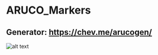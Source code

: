 # ARUCO_Markers

## Generator: https://chev.me/arucogen/

![alt text](https://encrypted-tbn0.gstatic.com/images?q=tbn:ANd9GcQrXYrc-y1Wg0YI6RMtWtT6jl0Fx_31TJlf9g&usqp=CAU)
